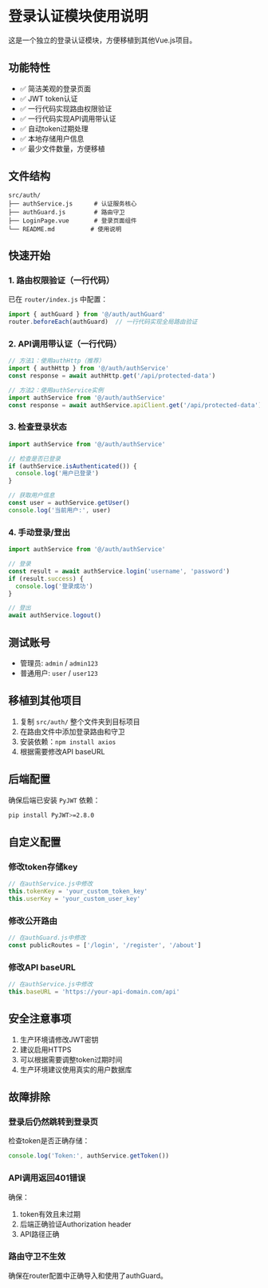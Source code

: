 # 登录认证模块使用说明

这是一个独立的登录认证模块，方便移植到其他Vue.js项目。

## 功能特性

- ✅ 简洁美观的登录页面
- ✅ JWT token认证
- ✅ 一行代码实现路由权限验证
- ✅ 一行代码实现API调用带认证
- ✅ 自动token过期处理
- ✅ 本地存储用户信息
- ✅ 最少文件数量，方便移植

## 文件结构

```
src/auth/
├── authService.js      # 认证服务核心
├── authGuard.js        # 路由守卫
├── LoginPage.vue       # 登录页面组件
└── README.md          # 使用说明
```

## 快速开始

### 1. 路由权限验证（一行代码）

已在 `router/index.js` 中配置：

```javascript
import { authGuard } from '@/auth/authGuard'
router.beforeEach(authGuard)  // 一行代码实现全局路由验证
```

### 2. API调用带认证（一行代码）

```javascript
// 方法1：使用authHttp（推荐）
import { authHttp } from '@/auth/authService'
const response = await authHttp.get('/api/protected-data')

// 方法2：使用authService实例
import authService from '@/auth/authService'
const response = await authService.apiClient.get('/api/protected-data')
```

### 3. 检查登录状态

```javascript
import authService from '@/auth/authService'

// 检查是否已登录
if (authService.isAuthenticated()) {
  console.log('用户已登录')
}

// 获取用户信息
const user = authService.getUser()
console.log('当前用户:', user)
```

### 4. 手动登录/登出

```javascript
import authService from '@/auth/authService'

// 登录
const result = await authService.login('username', 'password')
if (result.success) {
  console.log('登录成功')
}

// 登出
await authService.logout()
```

## 测试账号

- 管理员: `admin` / `admin123`
- 普通用户: `user` / `user123`

## 移植到其他项目

1. 复制 `src/auth/` 整个文件夹到目标项目
2. 在路由文件中添加登录路由和守卫
3. 安装依赖：`npm install axios`
4. 根据需要修改API baseURL

## 后端配置

确保后端已安装 `PyJWT` 依赖：

```bash
pip install PyJWT>=2.8.0
```

## 自定义配置

### 修改token存储key

```javascript
// 在authService.js中修改
this.tokenKey = 'your_custom_token_key'
this.userKey = 'your_custom_user_key'
```

### 修改公开路由

```javascript
// 在authGuard.js中修改
const publicRoutes = ['/login', '/register', '/about']
```

### 修改API baseURL

```javascript
// 在authService.js中修改
this.baseURL = 'https://your-api-domain.com/api'
```

## 安全注意事项

1. 生产环境请修改JWT密钥
2. 建议启用HTTPS
3. 可以根据需要调整token过期时间
4. 生产环境建议使用真实的用户数据库

## 故障排除

### 登录后仍然跳转到登录页

检查token是否正确存储：

```javascript
console.log('Token:', authService.getToken())
```

### API调用返回401错误

确保：
1. token有效且未过期
2. 后端正确验证Authorization header
3. API路径正确

### 路由守卫不生效

确保在router配置中正确导入和使用了authGuard。 